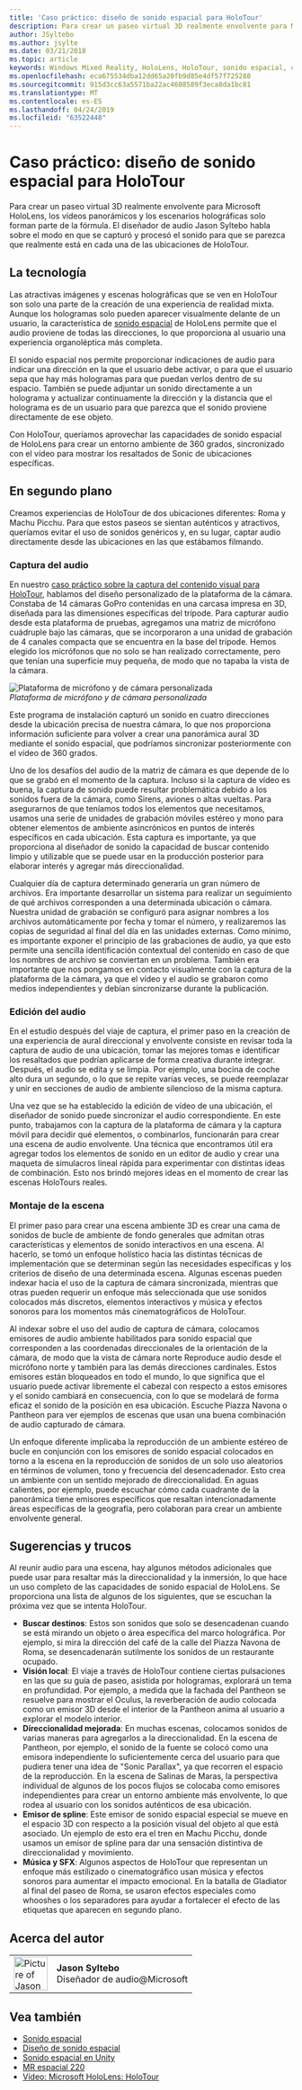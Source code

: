 ```yaml
---
title: 'Caso práctico: diseño de sonido espacial para HoloTour'
description: Para crear un paseo virtual 3D realmente envolvente para Microsoft HoloLens, los vídeos panorámicos y los escenarios holográficas solo forman parte de la fórmula.
author: JSyltebo
ms.author: jsylte
ms.date: 03/21/2018
ms.topic: article
keywords: Windows Mixed Reality, HoloLens, HoloTour, sonido espacial, caso práctico
ms.openlocfilehash: eca675534dba12dd65a20fb9d85e4df57f725288
ms.sourcegitcommit: 915d3cc63a5571ba22ac4608589f3eca8da1bc81
ms.translationtype: MT
ms.contentlocale: es-ES
ms.lasthandoff: 04/24/2019
ms.locfileid: "63522448"
---
```

# <a name="case-study---spatial-sound-design-for-holotour"></a>Caso práctico: diseño de sonido espacial para HoloTour

Para crear un paseo virtual 3D realmente envolvente para Microsoft HoloLens, los vídeos panorámicos y los escenarios holográficas solo forman parte de la fórmula. El diseñador de audio Jason Syltebo habla sobre el modo en que se capturó y procesó el sonido para que se parezca que realmente está en cada una de las ubicaciones de HoloTour.

## <a name="the-tech"></a>La tecnología

Las atractivas imágenes y escenas holográficas que se ven en HoloTour son solo una parte de la creación de una experiencia de realidad mixta. Aunque los hologramas solo pueden aparecer visualmente delante de un usuario, la característica de [sonido espacial](spatial-sound.md) de HoloLens permite que el audio proviene de todas las direcciones, lo que proporciona al usuario una experiencia organoléptica más completa.

El sonido espacial nos permite proporcionar indicaciones de audio para indicar una dirección en la que el usuario debe activar, o para que el usuario sepa que hay más hologramas para que puedan verlos dentro de su espacio. También se puede adjuntar un sonido directamente a un holograma y actualizar continuamente la dirección y la distancia que el holograma es de un usuario para que parezca que el sonido proviene directamente de ese objeto.

Con HoloTour, queríamos aprovechar las capacidades de sonido espacial de HoloLens para crear un entorno ambiente de 360 grados, sincronizado con el vídeo para mostrar los resaltados de Sonic de ubicaciones específicas.

## <a name="behind-the-scenes"></a>En segundo plano

Creamos experiencias de HoloTour de dos ubicaciones diferentes: Roma y Machu Picchu. Para que estos paseos se sientan auténticos y atractivos, queríamos evitar el uso de sonidos genéricos y, en su lugar, captar audio directamente desde las ubicaciones en las que estábamos filmando.

### <a name="capturing-the-audio"></a>Captura del audio

En nuestro [caso práctico sobre la captura del contenido visual para HoloTour](case-study-capturing-and-creating-content-for-holotour.md), hablamos del diseño personalizado de la plataforma de la cámara. Constaba de 14 cámaras GoPro contenidas en una carcasa impresa en 3D, diseñada para las dimensiones específicas del trípode. Para capturar audio desde esta plataforma de pruebas, agregamos una matriz de micrófono cuádruple bajo las cámaras, que se incorporaron a una unidad de grabación de 4 canales compacta que se encuentra en la base del trípode. Hemos elegido los micrófonos que no solo se han realizado correctamente, pero que tenían una superficie muy pequeña, de modo que no tapaba la vista de la cámara.

![Plataforma de micrófono y de cámara personalizada](images/camera-rig-microphones-300px.png)<br>
*Plataforma de micrófono y de cámara personalizada*

Este programa de instalación capturó un sonido en cuatro direcciones desde la ubicación precisa de nuestra cámara, lo que nos proporciona información suficiente para volver a crear una panorámica aural 3D mediante el sonido espacial, que podríamos sincronizar posteriormente con el vídeo de 360 grados.

Uno de los desafíos del audio de la matriz de cámara es que depende de lo que se grabó en el momento de la captura. Incluso si la captura de vídeo es buena, la captura de sonido puede resultar problemática debido a los sonidos fuera de la cámara, como Sirens, aviones o altas vueltas. Para asegurarnos de que teníamos todos los elementos que necesitamos, usamos una serie de unidades de grabación móviles estéreo y mono para obtener elementos de ambiente asincrónicos en puntos de interés específicos en cada ubicación. Esta captura es importante, ya que proporciona al diseñador de sonido la capacidad de buscar contenido limpio y utilizable que se puede usar en la producción posterior para elaborar interés y agregar más direccionalidad.

Cualquier día de captura determinado generaría un gran número de archivos. Era importante desarrollar un sistema para realizar un seguimiento de qué archivos corresponden a una determinada ubicación o cámara. Nuestra unidad de grabación se configuró para asignar nombres a los archivos automáticamente por fecha y tomar el número, y realizaremos las copias de seguridad al final del día en las unidades externas. Como mínimo, es importante exponer el principio de las grabaciones de audio, ya que esto permite una sencilla identificación contextual del contenido en caso de que los nombres de archivo se conviertan en un problema. También era importante que nos pongamos en contacto visualmente con la captura de la plataforma de la cámara, ya que el vídeo y el audio se grabaron como medios independientes y debían sincronizarse durante la publicación.

### <a name="editing-the-audio"></a>Edición del audio

En el estudio después del viaje de captura, el primer paso en la creación de una experiencia de aural direccional y envolvente consiste en revisar toda la captura de audio de una ubicación, tomar las mejores tomas e identificar los resaltados que podrían aplicarse de forma creativa durante integrar. Después, el audio se edita y se limpia. Por ejemplo, una bocina de coche alto dura un segundo, o lo que se repite varias veces, se puede reemplazar y unir en secciones de audio de ambiente silencioso de la misma captura.

Una vez que se ha establecido la edición de vídeo de una ubicación, el diseñador de sonido puede sincronizar el audio correspondiente. En este punto, trabajamos con la captura de la plataforma de cámara y la captura móvil para decidir qué elementos, o combinarlos, funcionarán para crear una escena de audio envolvente. Una técnica que encontramos útil era agregar todos los elementos de sonido en un editor de audio y crear una maqueta de simulacros lineal rápida para experimentar con distintas ideas de combinación. Esto nos brindó mejores ideas en el momento de crear las escenas HoloTours reales.

### <a name="assembling-the-scene"></a>Montaje de la escena

El primer paso para crear una escena ambiente 3D es crear una cama de sonidos de bucle de ambiente de fondo generales que admitan otras características y elementos de sonido interactivos en una escena. Al hacerlo, se tomó un enfoque holístico hacia las distintas técnicas de implementación que se determinan según las necesidades específicas y los criterios de diseño de una determinada escena. Algunas escenas pueden indexar hacia el uso de la captura de cámara sincronizada, mientras que otras pueden requerir un enfoque más seleccionada que use sonidos colocados más discretos, elementos interactivos y música y efectos sonoros para los momentos más cinematográficos de HoloTour.

Al indexar sobre el uso del audio de captura de cámara, colocamos emisores de audio ambiente habilitados para sonido espacial que corresponden a las coordenadas direccionales de la orientación de la cámara, de modo que la vista de cámara norte Reproduce audio desde el micrófono norte y también para las demás direcciones cardinales. Estos emisores están bloqueados en todo el mundo, lo que significa que el usuario puede activar libremente el cabezal con respecto a estos emisores y el sonido cambiará en consecuencia, con lo que se modelará de forma eficaz el sonido de la posición en esa ubicación. Escuche Piazza Navona o Pantheon para ver ejemplos de escenas que usan una buena combinación de audio capturado de cámara.

Un enfoque diferente implicaba la reproducción de un ambiente estéreo de bucle en conjunción con los emisores de sonido espacial colocados en torno a la escena en la reproducción de sonidos de un solo uso aleatorios en términos de volumen, tono y frecuencia del desencadenador. Esto crea un ambiente con un sentido mejorado de direccionalidad. En aguas calientes, por ejemplo, puede escuchar cómo cada cuadrante de la panorámica tiene emisores específicos que resaltan intencionadamente áreas específicas de la geografía, pero colaboran para crear un ambiente envolvente general.

## <a name="tips-and-tricks"></a>Sugerencias y trucos

Al reunir audio para una escena, hay algunos métodos adicionales que puede usar para resaltar más la direccionalidad y la inmersión, lo que hace un uso completo de las capacidades de sonido espacial de HoloLens. Se proporciona una lista de algunos de los siguientes, que se escuchan la próxima vez que se intenta HoloTour.
* **Buscar destinos**: Estos son sonidos que solo se desencadenan cuando se está mirando un objeto o área específica del marco holográfica. Por ejemplo, si mira la dirección del café de la calle del Piazza Navona de Roma, se desencadenarán sutilmente los sonidos de un restaurante ocupado.
* **Visión local**: El viaje a través de HoloTour contiene ciertas pulsaciones en las que su guía de paseo, asistida por hologramas, explorará un tema en profundidad. Por ejemplo, a medida que la fachada del Pantheon se resuelve para mostrar el Oculus, la reverberación de audio colocada como un emisor 3D desde el interior de la Pantheon anima al usuario a explorar el modelo interior.
* **Direccionalidad mejorada**: En muchas escenas, colocamos sonidos de varias maneras para agregarlos a la direccionalidad. En la escena de Pantheon, por ejemplo, el sonido de la fuente se colocó como una emisora independiente lo suficientemente cerca del usuario para que pudiera tener una idea de "Sonic Parallax", ya que recorren el espacio de la reproducción. En la escena de Salinas de Maras, la perspectiva individual de algunos de los pocos flujos se colocaba como emisores independientes para crear un entorno ambiente más envolvente, lo que rodea al usuario con los sonidos auténticos de esa ubicación.
* **Emisor de spline**: Este emisor de sonido espacial especial se mueve en el espacio 3D con respecto a la posición visual del objeto al que está asociado. Un ejemplo de esto era el tren en Machu Picchu, donde usamos un emisor de spline para dar una sensación distintiva de direccionalidad y movimiento.
* **Música y SFX**: Algunos aspectos de HoloTour que representan un enfoque más estilizado o cinematográfico usan música y efectos sonoros para aumentar el impacto emocional. En la batalla de Gladiator al final del paseo de Roma, se usaron efectos especiales como whooshes o los separadores para ayudar a fortalecer el efecto de las etiquetas que aparecen en segundo plano.

## <a name="about-the-author"></a>Acerca del autor

<table style="border-collapse:collapse">
<tr>
<td style="border-style: none" width="60px"><img alt="Picture of Jason Syltebo" width="60" height="60" src="images/syltebo.png"></td>
<td style="border-style: none"><b>Jason Syltebo</b><br>Diseñador de audio@Microsoft</td>
</tr>
</table>

## <a name="see-also"></a>Vea también
* [Sonido espacial](spatial-sound.md)
* [Diseño de sonido espacial](spatial-sound-design.md)
* [Sonido espacial en Unity](spatial-sound-in-unity.md)
* [MR espacial 220](holograms-220.md)
* [Vídeo: Microsoft HoloLens: HoloTour](https://www.youtube.com/watch?v=pLd9WPlaMpY)

 
